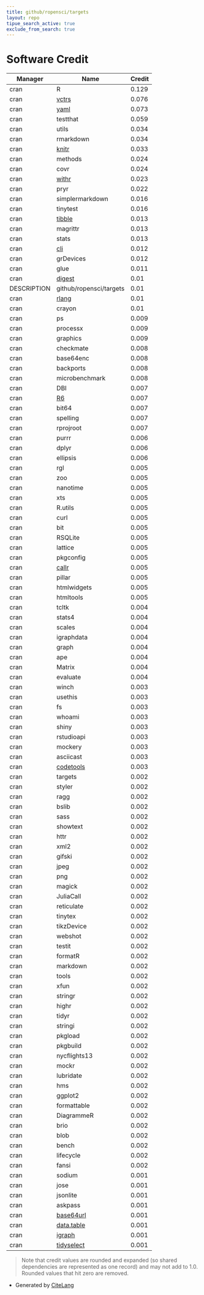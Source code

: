 ```yaml
---
title: github/ropensci/targets
layout: repo
tipue_search_active: true
exclude_from_search: true
---
```

# Software Credit

|Manager|Name|Credit|
|-------|----|------|
|cran|R|0.129|
|cran|[vctrs](https://vctrs.r-lib.org/)|0.076|
|cran|[yaml](https://github.com/vubiostat/r-yaml/)|0.073|
|cran|testthat|0.059|
|cran|utils|0.034|
|cran|rmarkdown|0.034|
|cran|[knitr](https://yihui.org/knitr/)|0.033|
|cran|methods|0.024|
|cran|covr|0.024|
|cran|[withr](https://withr.r-lib.org)|0.023|
|cran|pryr|0.022|
|cran|simplermarkdown|0.016|
|cran|tinytest|0.016|
|cran|[tibble](https://tibble.tidyverse.org/)|0.013|
|cran|magrittr|0.013|
|cran|stats|0.013|
|cran|[cli](https://cli.r-lib.org)|0.012|
|cran|grDevices|0.012|
|cran|glue|0.011|
|cran|[digest](https://github.com/eddelbuettel/digest)|0.01|
|DESCRIPTION|github/ropensci/targets|0.01|
|cran|[rlang](https://rlang.r-lib.org)|0.01|
|cran|crayon|0.01|
|cran|ps|0.009|
|cran|processx|0.009|
|cran|graphics|0.009|
|cran|checkmate|0.008|
|cran|base64enc|0.008|
|cran|backports|0.008|
|cran|microbenchmark|0.008|
|cran|DBI|0.007|
|cran|[R6](https://r6.r-lib.org)|0.007|
|cran|bit64|0.007|
|cran|spelling|0.007|
|cran|rprojroot|0.007|
|cran|purrr|0.006|
|cran|dplyr|0.006|
|cran|ellipsis|0.006|
|cran|rgl|0.005|
|cran|zoo|0.005|
|cran|nanotime|0.005|
|cran|xts|0.005|
|cran|R.utils|0.005|
|cran|curl|0.005|
|cran|bit|0.005|
|cran|RSQLite|0.005|
|cran|lattice|0.005|
|cran|pkgconfig|0.005|
|cran|[callr](https://callr.r-lib.org)|0.005|
|cran|pillar|0.005|
|cran|htmlwidgets|0.005|
|cran|htmltools|0.005|
|cran|tcltk|0.004|
|cran|stats4|0.004|
|cran|scales|0.004|
|cran|igraphdata|0.004|
|cran|graph|0.004|
|cran|ape|0.004|
|cran|Matrix|0.004|
|cran|evaluate|0.004|
|cran|winch|0.003|
|cran|usethis|0.003|
|cran|fs|0.003|
|cran|whoami|0.003|
|cran|shiny|0.003|
|cran|rstudioapi|0.003|
|cran|mockery|0.003|
|cran|asciicast|0.003|
|cran|[codetools](https://gitlab.com/luke-tierney/codetools)|0.003|
|cran|targets|0.002|
|cran|styler|0.002|
|cran|ragg|0.002|
|cran|bslib|0.002|
|cran|sass|0.002|
|cran|showtext|0.002|
|cran|httr|0.002|
|cran|xml2|0.002|
|cran|gifski|0.002|
|cran|jpeg|0.002|
|cran|png|0.002|
|cran|magick|0.002|
|cran|JuliaCall|0.002|
|cran|reticulate|0.002|
|cran|tinytex|0.002|
|cran|tikzDevice|0.002|
|cran|webshot|0.002|
|cran|testit|0.002|
|cran|formatR|0.002|
|cran|markdown|0.002|
|cran|tools|0.002|
|cran|xfun|0.002|
|cran|stringr|0.002|
|cran|highr|0.002|
|cran|tidyr|0.002|
|cran|stringi|0.002|
|cran|pkgload|0.002|
|cran|pkgbuild|0.002|
|cran|nycflights13|0.002|
|cran|mockr|0.002|
|cran|lubridate|0.002|
|cran|hms|0.002|
|cran|ggplot2|0.002|
|cran|formattable|0.002|
|cran|DiagrammeR|0.002|
|cran|brio|0.002|
|cran|blob|0.002|
|cran|bench|0.002|
|cran|lifecycle|0.002|
|cran|fansi|0.002|
|cran|sodium|0.001|
|cran|jose|0.001|
|cran|jsonlite|0.001|
|cran|askpass|0.001|
|cran|[base64url](https://github.com/mllg/base64url)|0.001|
|cran|[data.table](https://r-datatable.com)|0.001|
|cran|[igraph](https://igraph.org)|0.001|
|cran|[tidyselect](https://tidyselect.r-lib.org)|0.001|


> Note that credit values are rounded and expanded (so shared dependencies are represented as one record) and may not add to 1.0. Rounded values that hit zero are removed.


- Generated by [CiteLang](https://github.com/vsoch/citelang)
